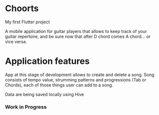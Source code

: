 # Choorts

My first Flutter project

A mobile application for guitar players that allows to keep track of your guitar repertoire, and be sure now that after D chord comes A chord... or vice versa.

# Application features
App at this stage of development allows to create and delete a song. Song consists of tempo value, strumming patterns and progressions (Tab or Chords), each of those things user can add to a song.

Data are being saved locally using Hive

### Work in Progress ###
